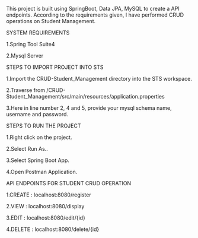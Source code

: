 This project is built using SpringBoot, Data JPA, MySQL to create a API endpoints. According to the requirements given, I have performed CRUD operations on Student Management.

SYSTEM REQUIREMENTS

1.Spring Tool Suite4

2.Mysql Server

STEPS TO IMPORT PROJECT INTO STS

1.Import the CRUD-Student_Management directory into the STS workspace.

2.Traverse from /CRUD-Student_Management/src/main/resources/application.properties

3.Here in line number 2, 4 and 5, provide your mysql schema name, username and password.

STEPS TO RUN THE PROJECT

1.Right click on the project.

2.Select Run As..

3.Select Spring Boot App.

4.Open Postman Application.

API ENDPOINTS FOR STUDENT CRUD OPERATION

1.CREATE : localhost:8080/register

2.VIEW : localhost:8080/display

3.EDIT : localhost:8080/edit/{id}

4.DELETE : localhost:8080/delete/{id}
